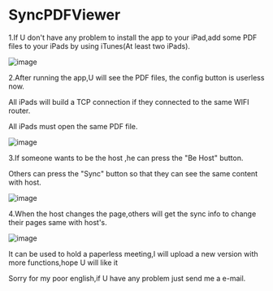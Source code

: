 SyncPDFViewer
=============

1.If U don't have any problem to install the app to your iPad,add some PDF files to your iPads by using iTunes(At least two iPads).

![image](https://github.com/aflight/SyncPDFViewer/screenshots/iTunes.png)


2.After running the app,U will see the PDF files, the config button is userless now.


All iPads will build a TCP connection if they connected to the same WIFI router.


All iPads must open the same PDF file.

 ![image](https://github.com/aflight/SyncPDFViewer/screenshots/StartView.png)


3.If someone wants to be the host ,he can press the "Be Host" button.


Others can press the "Sync" button so that they can see the same content  with host.

![image](https://github.com/aflight/SyncPDFViewer/screenshots/PDFView.png)


4.When the host changes the page,others will get the sync info to change their pages same with host's.


![image](https://github.com/aflight/SyncPDFViewer/screenshots/PageTuring.png)



It can be used to hold a paperless meeting,I will upload a new version with more functions,hope U will like it


Sorry for my poor english,if U have any problem just send me a e-mail.

